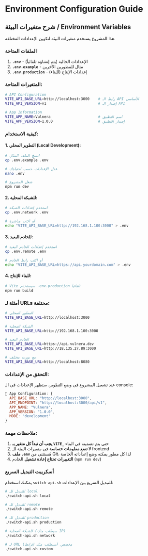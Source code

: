 # Environment Configuration Guide

## شرح متغيرات البيئة / Environment Variables

هذا المشروع يستخدم متغيرات البيئة لتكوين الإعدادات المختلفة.

### الملفات المتاحة

1. **`.env`** - الإعدادات الحالية (يتم إنشاؤه تلقائياً)
2. **`.env.example`** - مثال للمطورين الآخرين
3. **`.env.production`** - إعدادات الإنتاج (للبناء)

### المتغيرات المتاحة:

```bash
# API Configuration
VITE_API_BASE_URL=http://localhost:3000    # رابط الـ API الأساسي
VITE_API_VERSION=v1                        # إصدار الـ API

# App Information  
VITE_APP_NAME=Vulnera                      # اسم التطبيق
VITE_APP_VERSION=1.0.0                     # إصدار التطبيق
```

### كيفية الاستخدام:

#### 1. التطوير المحلي (Local Development):
```bash
# انسخ الملف المثال
cp .env.example .env

# عدل الإعدادات حسب احتياجك
nano .env

# شغل المشروع
npm run dev
```

#### 2. للشبكة المحلية:
```bash
# استخدم إعدادات الشبكة
cp .env.network .env

# أو اكتب مباشرة
echo "VITE_API_BASE_URL=http://192.168.1.100:3000" > .env
```

#### 3. للخادم البعيد:
```bash
# استخدم إعدادات الخادم البعيد
cp .env.remote .env

# أو اكتب رابط الخادم
echo "VITE_API_BASE_URL=https://api.yourdomain.com" > .env
```

#### 4. للبناء للإنتاج:
```bash
# Vite سيستخدم .env.production تلقائياً
npm run build
```

### أمثلة لـ URLs مختلفة:

```bash
# المطور المحلي
VITE_API_BASE_URL=http://localhost:3000

# الشبكة المحلية 
VITE_API_BASE_URL=http://192.168.1.100:3000

# الخادم البعيد
VITE_API_BASE_URL=https://api.vulnera.dev
VITE_API_BASE_URL=http://18.135.27.89:3000

# مع بورت مختلف
VITE_API_BASE_URL=http://localhost:8080
```

### التحقق من الإعدادات:

عند تشغيل المشروع في وضع التطوير، ستظهر الإعدادات في الـ console:

```javascript
🔧 App Configuration: {
  API_BASE_URL: "http://localhost:3000",
  API_ENDPOINT: "http://localhost:3000/api/v1",
  APP_NAME: "Vulnera",
  APP_VERSION: "1.0.0",
  MODE: "development"
}
```

### ملاحظات مهمة:

1. **يجب أن تبدأ كل متغير بـ `VITE_`** حتى يتم تضمينه في البناء
2. **لا تضع معلومات حساسة** في متغيرات البيئة للـ frontend
3. **ملف `.env`** مُستثنى من Git، لذا كل مطور يمكنه وضع إعداداته الخاصة
4. **التغييرات تحتاج إعادة تشغيل** الخادم (`npm run dev`)

### أسكريبت التبديل السريع

يمكنك استخدام `switch-api.sh` للتبديل السريع بين الإعدادات:

```bash
# للتبديل للـ local
./switch-api.sh local

# للتبديل للـ remote
./switch-api.sh remote

# للتبديل للـ production
./switch-api.sh production

# للشبكة المحلية (سيطلب منك IP)
./switch-api.sh network

# لـ URL مخصص (سيطلب منك الرابط)
./switch-api.sh custom
```
